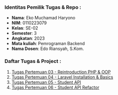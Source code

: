 ### Identitas Pemilik Tugas & Repo :

- **Nama**: Eko Muchamad Haryono  
- **NIM**: 0110223079
- **Kelas**: SE-02
- **Semester**: 3
- **Angkatan**: 2023
- **Mata kuliah**: Pemrograman Backend
- **Nama Dosen**: Edo Riansyah, S.Kom.

### Daftar Tugas & Project :
1. [Tugas Pertemuan 03 - Reintroduction PHP & OOP](https://github.com/ekomh170/backend-2024-se02/tree/pertemuan-3)
2. [Tugas Pertemuan 04 - Laravel Installation & Basics](https://github.com/ekomh170/backend-2024-se02/tree/pertemuan-4_rest-api)
3. [Tugas Pertemuan 05 - Student API](https://github.com/ekomh170/backend-2024-se02/tree/pertemuan-5_student-api)
4. [Tugas Pertemuan 06 - Student API Refactor](https://github.com/ekomh170/backend-2024-se02/tree/pertemuan-6_refactor)